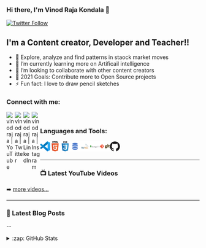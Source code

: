 ### Hi there, I'm Vinod Raja Kondala  👋


[![Twitter Follow](https://img.shields.io/twitter/follow/RajaKondala?color=1DA1F2&logo=twitter&style=for-the-badge)](https://twitter.com/RajaKondala?t=2fDaI7zxZO-4zZSpcsHicQ&s=08)


## I'm a Content creator, Developer and Teacher!!

- 🔭 Explore, analyze and find patterns in staock market moves
- 🌱 I’m currently learning more on Artificail intelligence
- 👯 I’m looking to collaborate with other content creators
- 🥅 2021 Goals: Contribute more to Open Source projects
- ⚡ Fun fact: I love to draw pencil sketches

### Connect with me:

[<img align="left" alt="vinodraja | YouTube" width="22px" src="https://cdn.jsdelivr.net/npm/simple-icons@v3/icons/youtube.svg" />][youtube]
[<img align="left" alt="vinodraja | Twitter" width="22px" src="https://cdn.jsdelivr.net/npm/simple-icons@v3/icons/twitter.svg" />][twitter]
[<img align="left" alt="vinodraja | LinkedIn" width="22px" src="https://cdn.jsdelivr.net/npm/simple-icons@v3/icons/linkedin.svg" />][linkedin]
[<img align="left" alt="vinodraja | Instagram" width="22px" src="https://cdn.jsdelivr.net/npm/simple-icons@v3/icons/instagram.svg" />][instagram]

<br />

### Languages and Tools:
<img align="left" alt="Visual Studio Code" width="26px" src="https://raw.githubusercontent.com/github/explore/80688e429a7d4ef2fca1e82350fe8e3517d3494d/topics/visual-studio-code/visual-studio-code.png" />
<img align="left" alt="HTML5" width="26px" src="https://raw.githubusercontent.com/github/explore/80688e429a7d4ef2fca1e82350fe8e3517d3494d/topics/html/html.png" />
<img align="left" alt="CSS3" width="26px" src="https://raw.githubusercontent.com/github/explore/80688e429a7d4ef2fca1e82350fe8e3517d3494d/topics/css/css.png" />
<img align="left" alt="SQL" width="26px" src="https://raw.githubusercontent.com/github/explore/80688e429a7d4ef2fca1e82350fe8e3517d3494d/topics/sql/sql.png" />
<img align="left" alt="MySQL" width="26px" src="https://raw.githubusercontent.com/github/explore/80688e429a7d4ef2fca1e82350fe8e3517d3494d/topics/mysql/mysql.png" />
<img align="left" alt="MongoDB" width="26px" src="https://raw.githubusercontent.com/github/explore/80688e429a7d4ef2fca1e82350fe8e3517d3494d/topics/mongodb/mongodb.png" />
<img align="left" alt="Git" width="26px" src="https://raw.githubusercontent.com/github/explore/80688e429a7d4ef2fca1e82350fe8e3517d3494d/topics/git/git.png" />
<img align="left" alt="GitHub" width="26px" src="https://raw.githubusercontent.com/github/explore/78df643247d429f6cc873026c0622819ad797942/topics/github/github.png" />


<br />

<br />

---

### 📺 Latest YouTube Videos

<!-- YOUTUBE:START -->
<!-- YOUTUBE:END -->

➡️ [more videos...](https://www.youtube.com/c/learnself)

---

### 📕 Latest Blog Posts

<!-- BLOG-POST-LIST:START -->
<!-- BLOG-POST-LIST:END -->


--
<details>
  <summary>:zap: GitHub Stats</summary>

  <img align="left" alt="vinodrajakondala's GitHub Stats" src="https://github-readme-stats.vercel.app/api?username=vinodrajakondala&show_icons=true&hide_border=true" />

</details>

[twitter]: https://twitter.com/RajaKondala?t=2fDaI7zxZO-4zZSpcsHicQ&s=08
[youtube]: https://www.youtube.com/c/learnself
[instagram]:https://www.instagram.com/invites/contact/?i=1ush35xt8dhgc&utm_content=az9px7o
[linkedin]: https://www.linkedin.com/in/vinod-raja-kondala-35718a160/
